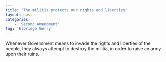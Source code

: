 ```yaml
---
title: 'The militia protects our rights and liberties'
layout: post
categories:
    - 'Second Amendment'
tag: 'Elbridge Gerry'
---
```


Whenever Government means to invade the rights and liberties of the people, they always attempt to destroy the militia, in order to raise an army upon their ruins.